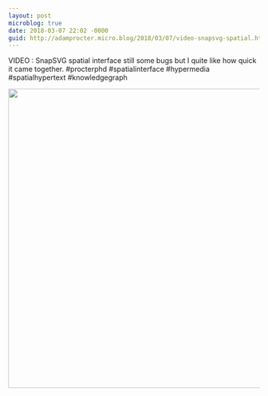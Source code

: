```yaml
---
layout: post
microblog: true
date: 2018-03-07 22:02 -0000
guid: http://adamprocter.micro.blog/2018/03/07/video-snapsvg-spatial.html
---
```

VIDEO : SnapSVG spatial interface still some bugs but I quite like how quick it came together.  #procterphd #spatialinterface #hypermedia #spatialhypertext #knowledgegraph

<img src="http://discursive.adamprocter.co.uk/uploads/2018/3ba4ce76f8.jpg" width="600" height="600" />
